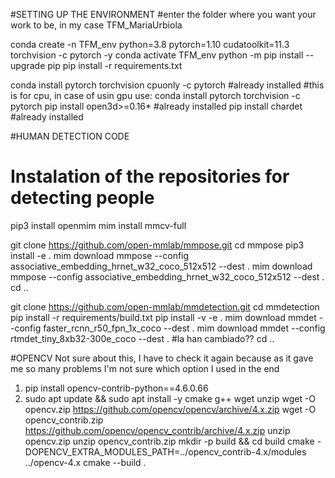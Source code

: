 #SETTING UP THE ENVIRONMENT
#enter the folder where you want your work to be, in my case TFM_MariaUrbiola

conda create -n TFM_env python=3.8 pytorch=1.10 cudatoolkit=11.3 torchvision -c pytorch -y
conda activate TFM_env
python -m pip install --upgrade pip
pip install -r requirements.txt

conda install pytorch torchvision cpuonly -c pytorch	#already installed #this is for cpu, in case of usin gpu use: conda install pytorch torchvision -c pytorch
pip install open3d>=0.16*	#already installed
pip install chardet	#already installed


#HUMAN DETECTION CODE

# Instalation of the repositories for detecting people
pip3 install openmim
mim install mmcv-full

git clone https://github.com/open-mmlab/mmpose.git
cd mmpose
pip3 install -e .
mim download mmpose --config associative_embedding_hrnet_w32_coco_512x512  --dest .
mim download mmpose --config associative_embedding_hrnet_w32_coco_512x512  --dest .
cd ..

git clone https://github.com/open-mmlab/mmdetection.git
cd mmdetection
pip install -r requirements/build.txt
pip install -v -e .
mim download mmdet --config faster_rcnn_r50_fpn_1x_coco --dest .
mim download mmdet --config rtmdet_tiny_8xb32-300e_coco --dest .	#la han cambiado??
cd ..


#OPENCV Not sure about this, I have to check it again because as it gave me so many problems I'm not sure which option I used in the end
1. pip install opencv-contrib-python==4.6.0.66
2. sudo apt update && sudo apt install -y cmake g++ wget unzip
wget -O opencv.zip https://github.com/opencv/opencv/archive/4.x.zip
wget -O opencv_contrib.zip https://github.com/opencv/opencv_contrib/archive/4.x.zip
unzip opencv.zip
unzip opencv_contrib.zip
mkdir -p build && cd build
cmake -DOPENCV_EXTRA_MODULES_PATH=../opencv_contrib-4.x/modules ../opencv-4.x
cmake --build .
